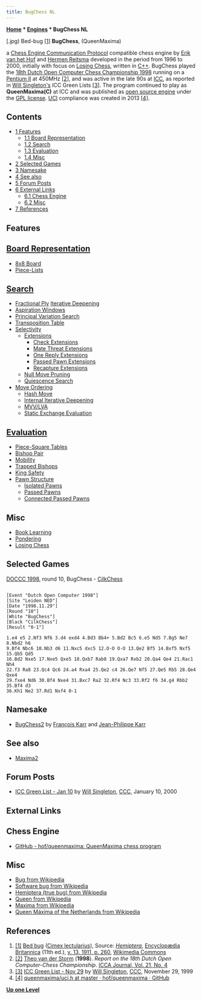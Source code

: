 ```yaml
---
title: BugChess NL
---
```

**[Home](Home "Home") * [Engines](Engines "Engines") * BugChess NL**

\[.jpg) Bed-bug <a id="cite-note-1" href="#cite-ref-1">[1]</a>
**BugChess**, (QueenMaxima)

a [Chess Engine Communication Protocol](Chess_Engine_Communication_Protocol "Chess Engine Communication Protocol") compatible chess engine by [Erik van het Hof](Erik_van_het_Hof "Erik van het Hof") and [Hermen Reitsma](Hermen_Reitsma "Hermen Reitsma") developed in the period from 1996 to 2000, initially with focus on [Losing Chess](Losing_Chess "Losing Chess"), written in [C++](Cpp "Cpp").
BugChess played the [18th Dutch Open Computer Chess Championship 1998](DOCCC_1998 "DOCCC 1998") running on a [Pentium II](X86 "X86") at 450MHz <a id="cite-note-2" href="#cite-ref-2">[2]</a>,
and was active in the late 90s at [ICC](index.php?title=Internet_Chess_Club&action=edit&redlink=1 "Internet Chess Club (page does not exist)"), as reported in [Will Singleton's](Will_Singleton "Will Singleton") ICC Green Lists <a id="cite-note-3" href="#cite-ref-3">[3]</a>.
The program continued to play as **QueenMaxima(C)** at ICC and was published as [open source engine](Category:Open_Source "Category:Open Source") under the [GPL license](Free_Software_Foundation#GPL "Free Software Foundation").
[UCI](UCI "UCI") compliance was created in 2013 <a id="cite-note-4" href="#cite-ref-4">[4]</a>.

## Contents

- [1 Features](#features)
  - [1.1 Board Representation](#board-representation)
  - [1.2 Search](#search)
  - [1.3 Evaluation](#evaluation)
  - [1.4 Misc](#misc)
- [2 Selected Games](#selected-games)
- [3 Namesake](#namesake)
- [4 See also](#see-also)
- [5 Forum Posts](#forum-posts)
- [6 External Links](#external-links)
  - [6.1 Chess Engine](#chess-engine)
  - [6.2 Misc](#misc-2)
- [7 References](#references)

## Features

## [Board Representation](Board_Representation "Board Representation")

- [8x8 Board](8x8_Board "8x8 Board")
- [Piece-Lists](Piece-Lists "Piece-Lists")

## [Search](Search "Search")

- [Fractional Ply](Depth#FractionalPlies "Depth") [Iterative Deepening](Iterative_Deepening "Iterative Deepening")
- [Aspiration Windows](Aspiration_Windows "Aspiration Windows")
- [Principal Variation Search](Principal_Variation_Search "Principal Variation Search")
- [Transposition Table](Transposition_Table "Transposition Table")
- [Selectivity](Selectivity "Selectivity")
  - [Extensions](Extensions "Extensions")
    - [Check Extensions](Check_Extensions "Check Extensions")
    - [Mate Threat Extensions](Mate_Threat_Extensions "Mate Threat Extensions")
    - [One Reply Extensions](One_Reply_Extensions "One Reply Extensions")
    - [Passed Pawn Extensions](Passed_Pawn_Extensions "Passed Pawn Extensions")
    - [Recapture Extensions](Recapture_Extensions "Recapture Extensions")
  - [Null Move Pruning](Null_Move_Pruning "Null Move Pruning")
  - [Quiescence Search](Quiescence_Search "Quiescence Search")
- [Move Ordering](Move_Ordering "Move Ordering")
  - [Hash Move](Hash_Move "Hash Move")
  - [Internal Iterative Deepening](Internal_Iterative_Deepening "Internal Iterative Deepening")
  - [MVV/LVA](MVV-LVA "MVV-LVA")
  - [Static Exchange Evaluation](Static_Exchange_Evaluation "Static Exchange Evaluation")

## [Evaluation](Evaluation "Evaluation")

- [Piece-Square Tables](Piece-Square_Tables "Piece-Square Tables")
- [Bishop Pair](Bishop_Pair "Bishop Pair")
- [Mobility](Mobility "Mobility")
- [Trapped Bishops](Trapped_Pieces "Trapped Pieces")
- [King Safety](King_Safety "King Safety")
- [Pawn Structure](Pawn_Structure "Pawn Structure")
  - [Isolated Pawns](Isolated_Pawn "Isolated Pawn")
  - [Passed Pawns](Passed_Pawn "Passed Pawn")
  - [Connected Passed Pawns](Connected_Passed_Pawns "Connected Passed Pawns")

## Misc

- [Book Learning](Book_Learning "Book Learning")
- [Pondering](Pondering "Pondering")
- [Losing Chess](Losing_Chess "Losing Chess")

## Selected Games

[DOCCC 1998](DOCCC_1998 "DOCCC 1998"), round 10, BugChess - [CilkChess](CilkChess "CilkChess")

```

[Event "Dutch Open Computer 1998"]
[Site "Leiden NED"]
[Date "1998.11.29"]
[Round "10"]
[White "BugChess"]
[Black "CilkChess"]
[Result "0-1"]

1.e4 e5 2.Nf3 Nf6 3.d4 exd4 4.Bd3 Bb4+ 5.Bd2 Bc5 6.e5 Nd5 7.Bg5 Ne7 8.Nbd2 h6 
9.Bf4 Nbc6 10.Nb3 d6 11.Nxc5 dxc5 12.O-O O-O 13.Qe2 Bf5 14.Bxf5 Nxf5 15.Qb5 Qd5 
16.Bd2 Nxe5 17.Nxe5 Qxe5 18.Qxb7 Rab8 19.Qxa7 Rxb2 20.Qa4 Qe4 21.Rac1 Nh4 
22.f3 Ra8 23.Qc4 Qc6 24.a4 Rxa4 25.Qe2 c4 26.Qe7 Nf5 27.Qe5 Rb5 28.Qe4 Qxe4 
29.fxe4 Nd6 30.Bf4 Nxe4 31.Bxc7 Ra2 32.Rf4 Nc3 33.Rf2 f6 34.g4 Rbb2 35.Bf4 d3 
36.Kh1 Ne2 37.Rd1 Nxf4 0-1

```

## Namesake

- [BugChess2](BugChess_FR "BugChess FR") by [François Karr](Fran%C3%A7ois_Karr "François Karr") and [Jean-Philippe Karr](Jean-Philippe_Karr "Jean-Philippe Karr")

## See also

- [Maxima2](Maxima2 "Maxima2")

## Forum Posts

- [ICC Green List - Jan 10](https://www.stmintz.com/ccc/index.php?id=87365) by [Will Singleton](Will_Singleton "Will Singleton"), [CCC](CCC "CCC"), January 10, 2000

## External Links

## Chess Engine

- [GitHub - hof/queenmaxima: QueenMaxima chess program](https://github.com/hof/queenmaxima)

## Misc

- [Bug from Wikipedia](https://en.wikipedia.org/wiki/Bug)
- [Software bug from Wikipedia](https://en.wikipedia.org/wiki/Software_bug)
- [Hemiptera (true bug) from Wikipedia](https://en.wikipedia.org/wiki/Hemiptera)
- [Queen from Wikipedia](https://en.wikipedia.org/wiki/Queen)
- [Maxima from Wikipedia](https://en.wikipedia.org/wiki/Maxima)
- [Queen Máxima of the Netherlands from Wikipedia](https://en.wikipedia.org/wiki/Queen_M%C3%A1xima_of_the_Netherlands)

## References

1. <a id="cite-ref-1" href="#cite-note-1">[1]</a> [Bed bug](https://en.wikipedia.org/wiki/Bed_bug) ([Cimex lectularius](https://en.wikipedia.org/wiki/Cimex_lectularius)), Source: *[Hemiptera](https://en.wikipedia.org/wiki/Hemiptera)*, [Encyclopædia Britannica](https://en.wikipedia.org/wiki/Encyclop%C3%A6dia_Britannica) (11th ed.), [v. 13, 1911, p. 260](https://archive.org/stream/encyclopaediabrit13chisrich#page/260/mode/1up), [Wikimedia Commons](https://en.wikipedia.org/wiki/Wikimedia_Commons)
1. <a id="cite-ref-2" href="#cite-note-2">[2]</a> [Theo van der Storm](Theo_van_der_Storm "Theo van der Storm") (**1998**). *Report on the 18th Dutch Open Computer-Chess Championship*. [ICCA Journal, Vol. 21, No. 4](ICGA_Journal#21_4 "ICGA Journal")
1. <a id="cite-ref-3" href="#cite-note-3">[3]</a> [ICC Green List - Nov 29](https://www.stmintz.com/ccc/index.php?id=79887) by [Will Singleton](Will_Singleton "Will Singleton"), [CCC](CCC "CCC"), November 29, 1999
1. <a id="cite-ref-4" href="#cite-note-4">[4]</a> [queenmaxima/uci.h at master · hof/queenmaxima · GitHub](https://github.com/hof/queenmaxima/blob/master/src/uci.h)

**[Up one Level](Engines "Engines")**

